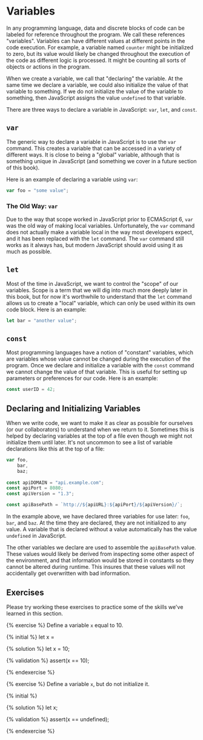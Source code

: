 # Variables

In any programming language, data and discrete blocks of code can be labeled for reference throughout the program. We call these references "variables". Variables can have different values at different points in the code execution. For example, a variable named `counter` might be initialized to zero, but its value would likely be changed throughout the execution of the code as different logic is processed. It might be counting all sorts of objects or actions in the program.

When we create a variable, we call that "declaring" the variable. At the same time we declare a variable, we could also initialize the value of that variable to something. If we do not initialize the value of the variable to something, then JavaScript assigns the value `undefined` to that variable. 

There are three ways to declare a variable in JavaScript: `var`, `let`, and `const`.

## `var`
The generic way to declare a variable in JavaScript is to use the `var` command. This creates a variable that can be accessed in a variety of different ways. It is close to being a "global" variable, although that is something unique in JavaScript (and something we cover in a future section of this book).

Here is an example of declaring a variable using `var`:

```js
var foo = "some value";
```

<div class="tip-box">

<h3>The Old Way: <code>var</code></h3>

<p>Due to the way that scope worked in JavaScript prior to ECMAScript 6, <code>var</code> was the old way of making local variables. Unfortunately, the <code>var</code> command does not actually make a variable local in the way most developers expect, and it has been replaced with the <code>let</code> command. The <code>var</code> command still works as it always has, but modern JavaScript should avoid using it as much as possible.</p>

</div>



## `let`
Most of the time in JavaScript, we want to control the "scope" of our variables. Scope is a term that we will dig into much more deeply later in this book, but for now it's worthwhile to understand that the `let` command allows us to create a "local" variable, which can only be used within its own code block. Here is an example:

```js
let bar = "another value";
```

## `const`
Most programming languages have a notion of "constant" variables, which are variables whose value cannot be changed during the execution of the program. Once we declare and initialize a variable with the `const` command we cannot change the value of that variable. This is useful for setting up parameters or preferences for our code. Here is an example:

```js
const userID = 42;
```

## Declaring and Initializing Variables
When we write code, we want to make it as clear as possible for ourselves (or our collaborators) to understand when we return to it. Sometimes this is helped by declaring variables at the top of a file even though we might not initialize them until later. It's not uncommon to see a list of variable declarations like this at the top of a file:

```js
var foo,
    bar,
    baz;
    
const apiDOMAIN = "api.example.com"; 
const apiPort = 8080; 
const apiVersion = "1.3"; 

const apiBasePath = `http://${apiURL}:${apiPort}/${apiVersion}/`;
```

In the example above, we have declared three variables for use later: `foo`, `bar`, and `baz`. At the time they are declared, they are not initialized to any value. A variable that is declared without a value automatically has the value `undefined` in JavaScript.

The other variables we declare are used to assemble the `apiBasePath` value. These values would likely be derived from inspecting some other aspect of the environment, and that information would be stored in constants so they cannot be altered during runtime. This insures that these values will not accidentally get overwritten with bad information.

## Exercises
Please try working these exercises to practice some of the skills we've learned in this section.

{% exercise %}
Define a variable `x` equal to 10.

{% initial %}
let x =

{% solution %}
let x = 10;

{% validation %}
assert(x == 10);

{% endexercise %}

{% exercise %}
Define a variable `x`, but do not initialize it.

{% initial %}


{% solution %}
let x;

{% validation %}
assert(x == undefined);

{% endexercise %}
